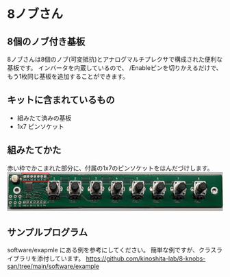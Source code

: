 # 8ノブさん

## 8個のノブ付き基板

8ノブさんは8個のノブ(可変抵抗)とアナログマルチプレクサで構成された便利な基板です。
インバータを内蔵しているので、 /Enableピンを切りかえるだけで、もう1枚同じ基板を追加することができます。

## キットに含まれているもの

- 組みたて済みの基板
- 1x7 ピンソケット

## 組みたてかた

赤い枠でかこまれた部分に、付属の1x7のピンソケットをはんだづけします。
![](./img/img.png)

## サンプルプログラム

software/exapmle にある例を参考にしてください。  簡単な例ですが、クラスライブラリを添付しています。
<https://github.com/kinoshita-lab/8-knobs-san/tree/main/software/example>
